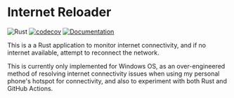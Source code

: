 # Internet Reloader

![Rust](https://github.com/chulme/internet-reloader/actions/workflows/ci.yml/badge.svg)
[![codecov](https://codecov.io/gh/chulme/internet-reloader/branch/master/graph/badge.svg)](https://codecov.io/gh/chulme/internet-reloader)
[![Documentation](https://img.shields.io/badge/docs-online-blue)](https://chulme.github.io/internet-reloader/)

This is a a Rust application to monitor internet connectivity, and if no internet available, attempt to reconnect the network.

This is currently only implemented for Windows OS, as an over-engineered method of resolving internet connectivity issues
when using my personal phone's hotspot for connectivity, and also to experiment with both Rust and GitHub Actions.
